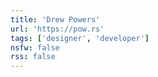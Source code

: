 ```yaml
---
title: 'Drew Powers'
url: 'https://pow.rs'
tags: ['designer', 'developer']
nsfw: false
rss: false
---
```

